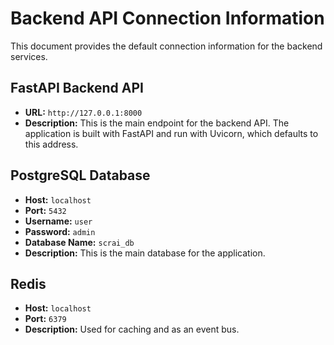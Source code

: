 # Backend API Connection Information

This document provides the default connection information for the backend services.

## FastAPI Backend API

*   **URL:** `http://127.0.0.1:8000`
*   **Description:** This is the main endpoint for the backend API. The application is built with FastAPI and run with Uvicorn, which defaults to this address.

## PostgreSQL Database

*   **Host:** `localhost`
*   **Port:** `5432`
*   **Username:** `user`
*   **Password:** `admin`
*   **Database Name:** `scrai_db`
*   **Description:** This is the main database for the application.

## Redis

*   **Host:** `localhost`
*   **Port:** `6379`
*   **Description:** Used for caching and as an event bus.
